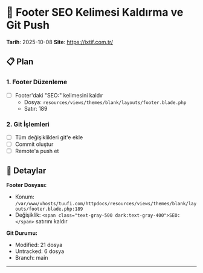 # 🎯 Footer SEO Kelimesi Kaldırma ve Git Push

**Tarih**: 2025-10-08
**Site**: https://ixtif.com.tr/

## 📋 Plan

### 1. Footer Düzenleme
- [ ] Footer'daki "SEO:" kelimesini kaldır
  - Dosya: `resources/views/themes/blank/layouts/footer.blade.php`
  - Satır: 189

### 2. Git İşlemleri
- [ ] Tüm değişiklikleri git'e ekle
- [ ] Commit oluştur
- [ ] Remote'a push et

## 📝 Detaylar

**Footer Dosyası:**
- Konum: `/var/www/vhosts/tuufi.com/httpdocs/resources/views/themes/blank/layouts/footer.blade.php:189`
- Değişiklik: `<span class="text-gray-500 dark:text-gray-400">SEO:</span>` satırını kaldır

**Git Durumu:**
- Modified: 21 dosya
- Untracked: 6 dosya
- Branch: main

---
